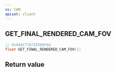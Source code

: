```yaml
---
ns: CAM
apiset: client
---
```

## GET_FINAL_RENDERED_CAM_FOV

```c
// 0x04AF77971E508F6A
float GET_FINAL_RENDERED_CAM_FOV();
```



## Return value

